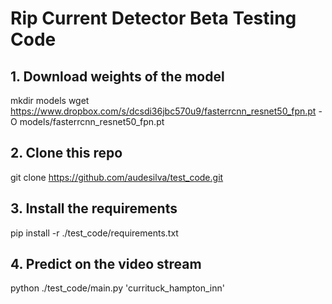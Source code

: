 # Rip Current Detector Beta Testing Code


## 1. Download weights of the model

mkdir models
wget https://www.dropbox.com/s/dcsdi36jbc570u9/fasterrcnn_resnet50_fpn.pt -O models/fasterrcnn_resnet50_fpn.pt

## 2. Clone this repo

git clone https://github.com/audesilva/test_code.git

## 3. Install the requirements

pip install -r ./test_code/requirements.txt

## 4. Predict on the video stream

python ./test_code/main.py 'currituck_hampton_inn'
